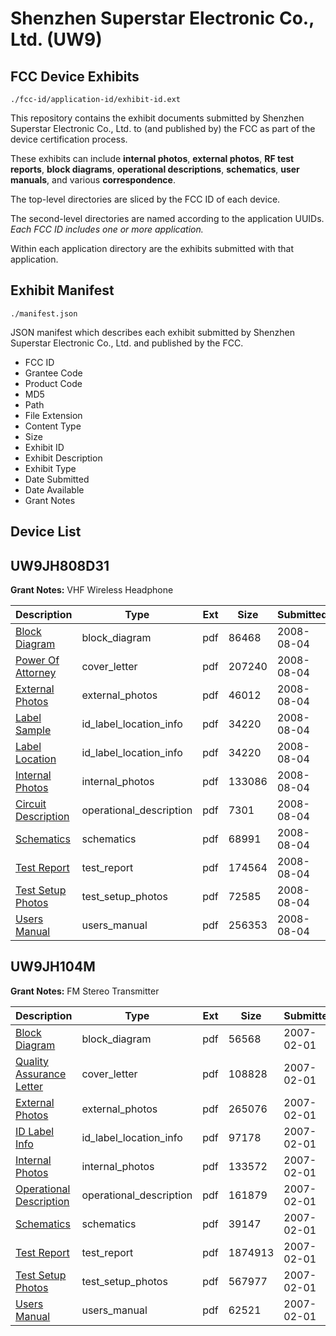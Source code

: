 # Shenzhen Superstar Electronic Co., Ltd. (UW9)
## FCC Device Exhibits

```
./fcc-id/application-id/exhibit-id.ext
```

This repository contains the exhibit documents submitted by Shenzhen Superstar Electronic Co., Ltd. to (and published by) the FCC as part of the device certification process.

These exhibits can include **internal photos**, **external photos**, **RF test reports**, **block diagrams**, **operational descriptions**, **schematics**, **user manuals**, and various **correspondence**.

The top-level directories are sliced by the FCC ID of each device.

The second-level directories are named according to the application UUIDs. *Each FCC ID includes one or more application.*

Within each application directory are the exhibits submitted with that application. 

## Exhibit Manifest

```
./manifest.json
```

JSON manifest which describes each exhibit submitted by Shenzhen Superstar Electronic Co., Ltd. and published by the FCC.

- FCC ID
- Grantee Code
- Product Code
- MD5
- Path
- File Extension
- Content Type
- Size
- Exhibit ID
- Exhibit Description
- Exhibit Type
- Date Submitted
- Date Available
- Grant Notes

## Device List
## UW9JH808D31
**Grant Notes:** VHF Wireless Headphone

| Description | Type | Ext | Size | Submitted | Available |
| ----------- | ---- | --- | ---- | --------- | --------- |
| [Block Diagram](UW9JH808D31/728cbcddfd811f1ee174f76c33005b67/980300.pdf) | block_diagram | pdf | 86468 | 2008-08-04 | 2008-08-04 |
| [Power Of Attorney](UW9JH808D31/728cbcddfd811f1ee174f76c33005b67/980306.pdf) | cover_letter | pdf | 207240 | 2008-08-04 | 2008-08-04 |
| [External Photos](UW9JH808D31/728cbcddfd811f1ee174f76c33005b67/980302.pdf) | external_photos | pdf | 46012 | 2008-08-04 | 2008-08-04 |
| [Label Sample](UW9JH808D31/728cbcddfd811f1ee174f76c33005b67/980304.pdf) | id_label_location_info | pdf | 34220 | 2008-08-04 | 2008-08-04 |
| [Label Location](UW9JH808D31/728cbcddfd811f1ee174f76c33005b67/980304.pdf) | id_label_location_info | pdf | 34220 | 2008-08-04 | 2008-08-04 |
| [Internal Photos](UW9JH808D31/728cbcddfd811f1ee174f76c33005b67/980303.pdf) | internal_photos | pdf | 133086 | 2008-08-04 | 2008-08-04 |
| [Circuit Description](UW9JH808D31/728cbcddfd811f1ee174f76c33005b67/980301.pdf) | operational_description | pdf | 7301 | 2008-08-04 | 2008-08-04 |
| [Schematics](UW9JH808D31/728cbcddfd811f1ee174f76c33005b67/980307.pdf) | schematics | pdf | 68991 | 2008-08-04 | 2008-08-04 |
| [Test Report](UW9JH808D31/728cbcddfd811f1ee174f76c33005b67/980308.pdf) | test_report | pdf | 174564 | 2008-08-04 | 2008-08-04 |
| [Test Setup Photos](UW9JH808D31/728cbcddfd811f1ee174f76c33005b67/980309.pdf) | test_setup_photos | pdf | 72585 | 2008-08-04 | 2008-08-04 |
| [Users Manual](UW9JH808D31/728cbcddfd811f1ee174f76c33005b67/980310.pdf) | users_manual | pdf | 256353 | 2008-08-04 | 2008-08-04 |
## UW9JH104M
**Grant Notes:** FM Stereo Transmitter

| Description | Type | Ext | Size | Submitted | Available |
| ----------- | ---- | --- | ---- | --------- | --------- |
| [Block Diagram](UW9JH104M/3673f86512c8b8ceb9189bca00e552eb/753725.pdf) | block_diagram | pdf | 56568 | 2007-02-01 | 2007-02-01 |
| [Quality Assurance Letter](UW9JH104M/3673f86512c8b8ceb9189bca00e552eb/753730.pdf) | cover_letter | pdf | 108828 | 2007-02-01 | 2007-02-01 |
| [External Photos](UW9JH104M/3673f86512c8b8ceb9189bca00e552eb/753727.pdf) | external_photos | pdf | 265076 | 2007-02-01 | 2007-02-01 |
| [ID Label Info](UW9JH104M/3673f86512c8b8ceb9189bca00e552eb/753728.pdf) | id_label_location_info | pdf | 97178 | 2007-02-01 | 2007-02-01 |
| [Internal Photos](UW9JH104M/3673f86512c8b8ceb9189bca00e552eb/753729.pdf) | internal_photos | pdf | 133572 | 2007-02-01 | 2007-02-01 |
| [Operational Description](UW9JH104M/3673f86512c8b8ceb9189bca00e552eb/753731.pdf) | operational_description | pdf | 161879 | 2007-02-01 | 2007-02-01 |
| [Schematics](UW9JH104M/3673f86512c8b8ceb9189bca00e552eb/753726.pdf) | schematics | pdf | 39147 | 2007-02-01 | 2007-02-01 |
| [Test Report](UW9JH104M/3673f86512c8b8ceb9189bca00e552eb/753732.pdf) | test_report | pdf | 1874913 | 2007-02-01 | 2007-02-01 |
| [Test Setup Photos](UW9JH104M/3673f86512c8b8ceb9189bca00e552eb/753733.pdf) | test_setup_photos | pdf | 567977 | 2007-02-01 | 2007-02-01 |
| [Users Manual](UW9JH104M/3673f86512c8b8ceb9189bca00e552eb/753734.pdf) | users_manual | pdf | 62521 | 2007-02-01 | 2007-02-01 |
